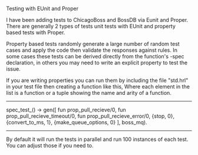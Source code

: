 Testing with EUnit and Proper

I have been adding tests to ChicagoBoss and BossDB via Eunit and
Proper. There are generally 2 types of tests unit tests with EUnit and
property based tests with Proper.

Property based tests randomly generate a large number of random test
cases and apply the code then validate the responses against rules. In
some cases these tests can be derived directly from the function's
-spec declaration, in others you may need to write an explicit
property to test the issue.

If you are writing properties you can run them by including the file
"std.hrl" in your test file then creating a function like this, Where
each element in the list is a function or a tuple showing the name and
arity of a function.

----
spec_test_() ->
    gen([
         fun prop_pull_recieve/0,
         fun prop_pull_recieve_timeout/0,
         fun prop_pull_recieve_error/0,
         {stop, 0},
         {convert_to_ms, 1},
         {make_queue_options, 0}
        ], boss_mq).

----

By default it will run the tests in parallel and run 100 instances of
each test. You can adjust those if you need to. 
